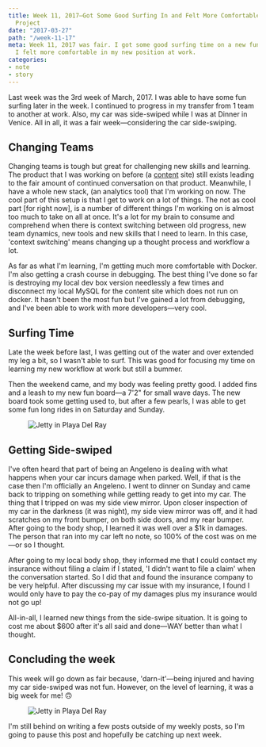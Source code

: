 ```yaml
---
title: Week 11, 2017—Got Some Good Surfing In and Felt More Comfortable On My New
  Project
date: "2017-03-27"
path: "/week-11-17"
meta: Week 11, 2017 was fair. I got some good surfing time on a new fun board and
  I felt more comfortable in my new position at work.
categories:
- note
- story
---
```


Last week was the 3rd week of March, 2017. I was able to have some fun surfing later in the week. I continued to progress in my transfer from 1 team to another at work. Also, my car was side-swiped while I was at Dinner in Venice. All in all, it was a fair week—considering the car side-swiping.

## Changing Teams

Changing teams is tough but great for challenging new skills and learning. The product that I was working on before (a [content](https://content.dollarshaveclub.com/) site) still exists leading to the fair amount of continued conversation on that product. Meanwhile, I have a whole new stack, (an analytics tool) that I'm working on now. The cool part of this setup is that I get to work on a lot of things. The not as cool part [for right now], is a number of different things I'm working on is almost too much to take on all at once. It's a lot for my brain to consume and comprehend when there is context switching between old progress, new team dynamics, new tools and new skills that I need to learn. In this case, 'context switching' means changing up a thought process and workflow a lot.

As far as what I'm learning, I'm getting much more comfortable with Docker. I'm also getting a crash course in debugging. The best thing I've done so far is destroying my local dev box version needlessly a few times and disconnect my local MySQL for the content site which does not run on docker. It hasn't been the most fun but I've gained a lot from debugging, and I've been able to work with more developers—very cool.

## Surfing Time

Late the week before last, I was getting out of the water and over extended my leg a bit, so I wasn't able to surf. This was good for focusing my time on learning my new workflow at work but still a bummer.

Then the weekend came, and my body was feeling pretty good. I added fins and a leash to my new fun board—a 7'2" for small wave days. The new board took some getting used to, but after a few pearls, I was able to get some fun long rides in on Saturday and Sunday.

<figure>
  <img src="https://yowainwright.imgix.net/wk-11/jetty-1.jpg?w=800&h=800&crop=focalpoint&auto=format" alt="Jetty in Playa Del Ray" />
</figure>

## Getting Side-swiped

I've often heard that part of being an Angeleno is dealing with what happens when your car incurs damage when parked. Well, if that is the case then I'm officially an Angeleno. I went to dinner on Sunday and came back to tripping on something while getting ready to get into my car. The thing that I tripped on was my side view mirror. Upon closer inspection of my car in the darkness (it was night), my side view mirror was off, and it had scratches on my front bumper, on both side doors, and my rear bumper. After going to the body shop, I learned it was well over a $1k in damages. The person that ran into my car left no note, so 100% of the cost was on me—or so I thought.

After going to my local body shop, they informed me that I could contact my insurance without filing a claim if I stated, 'I didn't want to file a claim' when the conversation started. So I did that and found the insurance company to be very helpful. After discussing my car issue with my insurance, I found I would only have to pay the co-pay of my damages plus my insurance would not go up!

All-in-all, I learned new things from the side-swipe situation. It is going to cost me about $600 after it's all said and done—WAY better than what I thought.

## Concluding the week

This week will go down as fair because, 'darn-it'—being injured and having my car side-swiped was not fun. However, on the level of learning, it was a big week for me! 🙃

<figure>
  <img src="https://yowainwright.imgix.net/wk-12/mormon-rocks-1.jpg?w=800&h=800&crop=focalpoint&auto=format" alt="Jetty in Playa Del Ray" />
</figure>

I'm still behind on writing a few posts outside of my weekly posts, so I'm going to pause this post and hopefully be catching up next week.
